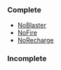 <h3>Complete</h3>
<ul>
	<li><a href='NoBlaster'>NoBlaster</a></li>
	<li><a href='NoFire'>NoFire</a></li>
	<li><a href='NoRecharge'>NoRecharge</a></li>
</ul>
<h3>Incomplete</h3>
<ul>
</ul>
